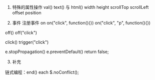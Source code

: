  1. 特殊的属性操作
  val()
  text() 与 html()
  width height
  scrollTop scrollLeft
  offset position
  
  
  2. 事件
  注册事件  on
  on("click", function(){})
  on("click", "p", function(){})
  
  off() off("click")
  
  click()  trigger("click")
  
  e.stopPropagation()
  e.preventDefault()
  return false;
  
  
  
  
  3. 补充
  
  链式编程：end()
  each
  $.noConflict();
